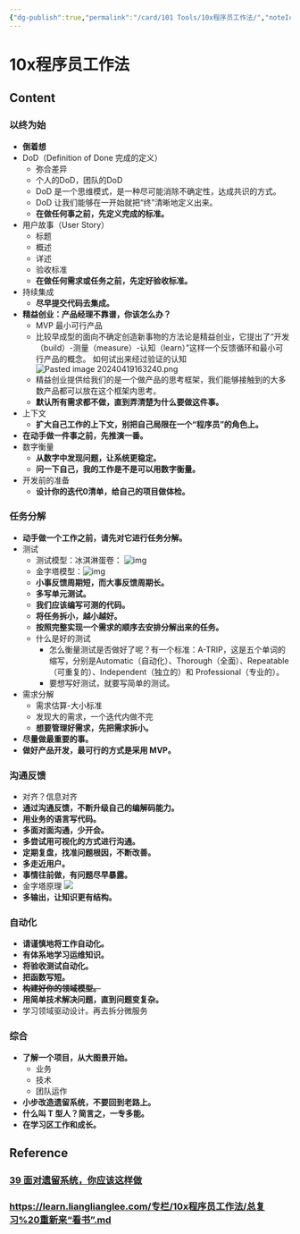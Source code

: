 ```yaml
---
{"dg-publish":true,"permalink":"/card/101 Tools/10x程序员工作法/","noteIcon":"2","created":"2024-01-19T12:46:25+08:00","updated":"2024-04-19T16:32:40+08:00"}
---
```



# 10x程序员工作法

## Content

### 以终为始

- **倒着想**
- DoD（Definition of Done 完成的定义）
    - 弥合差异
    - 个人的DoD，团队的DoD
    - DoD 是一个思维模式，是一种尽可能消除不确定性，达成共识的方式。
    - DoD 让我们能够在一开始就把“终”清晰地定义出来。
    - **在做任何事之前，先定义完成的标准。**
- 用户故事（User Story）
    - 标题
    - 概述
    - 详述
    - 验收标准
    - **在做任何需求或任务之前，先定好验收标准。**
- 持续集成
    - **尽早提交代码去集成。**
- **精益创业：产品经理不靠谱，你该怎么办？**
    - MVP 最小可行产品
    - 比较早成型的面向不确定创造新事物的方法论是精益创业，它提出了“开发（build）-测量（measure）-认知（learn）”这样一个反馈循环和最小可行产品的概念。
       如何试出来经过验证的认知 ![Pasted image 20240419163240.png](/img/user/attachs/Pasted%20image%2020240419163240.png)
    - 精益创业提供给我们的是一个做产品的思考框架，我们能够接触到的大多数产品都可以放在这个框架内思考。
    - **默认所有需求都不做，直到弄清楚为什么要做这件事。**
- 上下文
    - **扩大自己工作的上下文，别把自己局限在一个“程序员”的角色上。**
- **在动手做一件事之前，先推演一番。**
- 数字衡量
    - **从数字中发现问题，让系统更稳定。**
    - **问一下自己，我的工作是不是可以用数字衡量。**
- 开发前的准备
    - **设计你的迭代0清单，给自己的项目做体检。**

### 任务分解

- **动手做一个工作之前，请先对它进行任务分解。**
- 测试
    - 测试模型：冰淇淋蛋卷： ![img](/img/user/attachs/1ac9ed05304d4009a1064dae764f1592.jpg)
    - 金字塔模型：![img](/img/user/card/28d88fea0c894ba19321c844fe4d31ab.jpg)
    - **小事反馈周期短，而大事反馈周期长。**
    - **多写单元测试。**
    - **我们应该编写可测的代码。**
    - **将任务拆小，越小越好。**
    - **按照完整实现一个需求的顺序去安排分解出来的任务。**
    - 什么是好的测试
        - 怎么衡量测试是否做好了呢？有一个标准：A-TRIP，这是五个单词的缩写，分别是Automatic（自动化）、Thorough（全面）、Repeatable（可重复的）、Independent（独立的）和 Professional（专业的）。
        - 要想写好测试，就要写简单的测试。
- 需求分解
    - 需求估算-大小标准
    - 发现大的需求，一个迭代内做不完
    - **想要管理好需求，先把需求拆小。**
- **尽量做最重要的事。**
- **做好产品开发，最可行的方式是采用 MVP。**

### 沟通反馈

- 对齐？信息对齐
- **通过沟通反馈，不断升级自己的编解码能力。**
- **用业务的语言写代码。**
- **多面对面沟通，少开会。**
- **多尝试用可视化的方式进行沟通。**
- **定期复盘，找准问题根因，不断改善。**
- **多走近用户。**
- **事情往前做，有问题尽早暴露。**
- 金字塔原理 ![](https://learn.lianglianglee.com/%e4%b8%93%e6%a0%8f/10x%e7%a8%8b%e5%ba%8f%e5%91%98%e5%b7%a5%e4%bd%9c%e6%b3%95/assets/afdfd15d142d4732a2b6b87f4dae4450.jpg)
- **多输出，让知识更有结构。**

### 自动化

- **请谨慎地将工作自动化。**
- **有体系地学习运维知识。**
- **将验收测试自动化。**
- **把函数写短。**
- ~~**构建好你的领域模型。**~~
- **用简单技术解决问题，直到问题变复杂。**
- 学习领域驱动设计。再去拆分微服务

### 综合

- **了解一个项目，从大图景开始。**
    - 业务
    - 技术
    - 团队运作
- **小步改造遗留系统，不要回到老路上。**
- **什么叫 T 型人？简言之，一专多能。**
- **在学习区工作和成长。**

## Reference

### [39 面对遗留系统，你应该这样做](https://learn.lianglianglee.com/%e4%b8%93%e6%a0%8f/10x%e7%a8%8b%e5%ba%8f%e5%91%98%e5%b7%a5%e4%bd%9c%e6%b3%95/39%20%e9%9d%a2%e5%af%b9%e9%81%97%e7%95%99%e7%b3%bb%e7%bb%9f%ef%bc%8c%e4%bd%a0%e5%ba%94%e8%af%a5%e8%bf%99%e6%a0%b7%e5%81%9a.md)

### https://learn.lianglianglee.com/专栏/10x程序员工作法/总复习%20重新来“看书”.md
